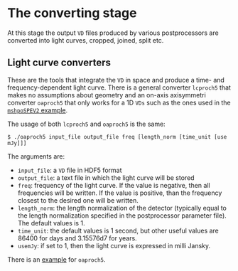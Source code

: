 # The converting stage

At this stage the output `VD` files produced by various postprocessors are converted into light curves, cropped, joined, split etc.

## Light curve converters

These are the tools that integrate the `VD` in space and produce a time- and frequency-dependent light curve. There is a general converter `lcproch5` that makes no assumptions about geometry and an on-axis axisymmetri converter `oaproch5` that only works for a 1D `VDs` such as the ones used in the [`mshpoSPEV2` example](./examp.md#mshpospev2).

The usage of both `lcproch5` and `oaproch5` is the same:

`$ ./oaproch5 input_file output_file freq [length_norm [time_unit [use mJy]]]`

The arguments are:
- `input_file`: a `VD` file in HDF5 format
- `output_file`: a text file in which the light curve will be stored
- `freq`: frequency of the light curve. If the value is negative, then all frequencies will be written. If the value is positive, than the frequency closest to the desired one will be written.
- `length_norm`: the length normalization of the detector (typically equal to the length normalization specified in the postprocessor parameter file). The default values is 1.
- `time_unit`: the default values is 1 second, but other useful values are 86400 for days and 3.15576d7 for years.
- `usemJy`: if set to 1, then the light curve is expressed in milli Jansky.

There is an [example](./examp.md#oaproch5) for `oaproch5`.
